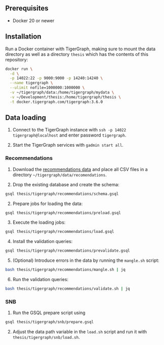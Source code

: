 ## Prerequisites

- Docker 20 or newer

## Installation

Run a Docker container with TigerGraph, making sure to mount the data directory as well as a directory `thesis` which has the contents of this repository:

```bash
docker run \
  -d \
  -p 14022:22 -p 9000:9000 -p 14240:14240 \
  --name tigergraph \
  --ulimit nofile=1000000:1000000 \
  -v ~/tigergraph/data:/home/tigergraph/mydata \
  -v ~/Development/thesis:/home/tigergraph/thesis \
  -t docker.tigergraph.com/tigergraph:3.6.0
```

## Data loading

1. Connect to the TigerGraph instance with `ssh -p 14022 tigergraph@localhost` and enter password `tigergraph`.

2. Start the TigerGraph services with `gadmin start all`.

### Recommendations

1. Download the [recommendations data](https://drive.google.com/drive/folders/17byMzP_Ux7DloJsYuNdk07-mjC9PbMbF?usp=sharing) and place all CSV files in a directory `~/tigergraph/data/recomendations`.

1. Drop the existing database and create the schema:
```bash
gsql thesis/tigergraph/recommendations/schema.gsql
```

2. Prepare jobs for loading the data:
```bash
gsql thesis/tigergraph/recommendations/preload.gsql
```

3. Execute the loading jobs:
```bash
gsql thesis/tigergraph/recommendations/load.gsql
```

4. Install the validation queries:
```bash
gsql thesis/tigergraph/recommendations/prevalidate.gsql
```

5. (Optional) Introduce errors in the data by running the `mangle.sh` script:
```bash
bash thesis/tigergraph/recommendations/mangle.sh | jq
```

6. Run the validation queries:
```bash
bash thesis/tigergraph/recommendations/validate.sh | jq
```

### SNB

1. Run the GSQL prepare script using
```bash
gsql thesis/tigergraph/snb/prepare.gsql
```

2. Adjust the data path variable in the `load.sh` script and run it with `thesis/tigergraph/snb/load.sh`.
